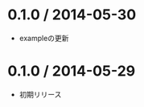0.1.0 / 2014-05-30
===================

 * exampleの更新

0.1.0 / 2014-05-29
===================

 * 初期リリース